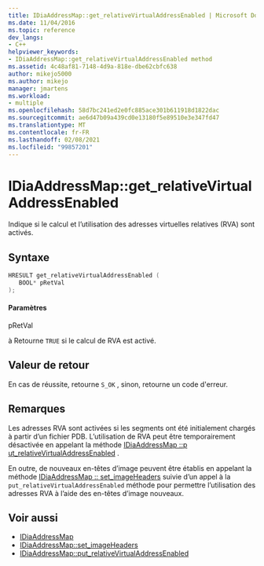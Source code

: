 ```yaml
---
title: IDiaAddressMap::get_relativeVirtualAddressEnabled | Microsoft Docs
ms.date: 11/04/2016
ms.topic: reference
dev_langs:
- C++
helpviewer_keywords:
- IDiaAddressMap::get_relativeVirtualAddressEnabled method
ms.assetid: 4c48af81-7148-4d9a-818e-dbe62cbfc638
author: mikejo5000
ms.author: mikejo
manager: jmartens
ms.workload:
- multiple
ms.openlocfilehash: 58d7bc241ed2e0fc885ace301b611918d1822dac
ms.sourcegitcommit: ae6d47b09a439cd0e13180f5e89510e3e347fd47
ms.translationtype: MT
ms.contentlocale: fr-FR
ms.lasthandoff: 02/08/2021
ms.locfileid: "99857201"
---
```

# <a name="idiaaddressmapget_relativevirtualaddressenabled"></a>IDiaAddressMap::get_relativeVirtualAddressEnabled
Indique si le calcul et l’utilisation des adresses virtuelles relatives (RVA) sont activés.

## <a name="syntax"></a>Syntaxe

```C++
HRESULT get_relativeVirtualAddressEnabled ( 
   BOOL* pRetVal
);
```

#### <a name="parameters"></a>Paramètres
 pRetVal

à Retourne `TRUE` si le calcul de RVA est activé.

## <a name="return-value"></a>Valeur de retour
 En cas de réussite, retourne `S_OK` , sinon, retourne un code d'erreur.

## <a name="remarks"></a>Remarques
 Les adresses RVA sont activées si les segments ont été initialement chargés à partir d’un fichier PDB. L’utilisation de RVA peut être temporairement désactivée en appelant la méthode [IDiaAddressMap ::p ut_relativeVirtualAddressEnabled](../../debugger/debug-interface-access/idiaaddressmap-put-relativevirtualaddressenabled.md) .

 En outre, de nouveaux en-têtes d’image peuvent être établis en appelant la méthode [IDiaAddressMap :: set_imageHeaders](../../debugger/debug-interface-access/idiaaddressmap-set-imageheaders.md) suivie d’un appel à la `put_relativeVirtualAddressEnabled` méthode pour permettre l’utilisation des adresses RVA à l’aide des en-têtes d’image nouveaux.

## <a name="see-also"></a>Voir aussi
- [IDiaAddressMap](../../debugger/debug-interface-access/idiaaddressmap.md)
- [IDiaAddressMap::set_imageHeaders](../../debugger/debug-interface-access/idiaaddressmap-set-imageheaders.md)
- [IDiaAddressMap::put_relativeVirtualAddressEnabled](../../debugger/debug-interface-access/idiaaddressmap-put-relativevirtualaddressenabled.md)